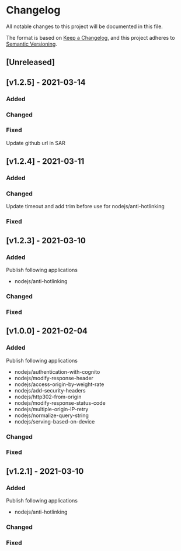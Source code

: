 # Changelog
All notable changes to this project will be documented in this file.

The format is based on [Keep a Changelog](https://keepachangelog.com/en/1.0.0/),
and this project adheres to [Semantic Versioning](https://semver.org/spec/v2.0.0.html).

## [Unreleased]

## [v1.2.5] - 2021-03-14
### Added

### Changed

### Fixed
Update github url in SAR

## [v1.2.4] - 2021-03-11
### Added

### Changed
Update timeout and add trim before use for nodejs/anti-hotlinking 

### Fixed

## [v1.2.3] - 2021-03-10
### Added
Publish following applications
- nodejs/anti-hotlinking


### Changed

### Fixed


## [v1.0.0] - 2021-02-04
### Added
Publish following applications
- nodejs/authentication-with-cognito
- nodejs/modify-response-header
- nodejs/access-origin-by-weight-rate
- nodejs/add-security-headers
- nodejs/http302-from-origin
- nodejs/modify-response-status-code
- nodejs/multiple-origin-IP-retry
- nodejs/normalize-query-string
- nodejs/serving-based-on-device


### Changed

### Fixed

## [v1.2.1] - 2021-03-10
### Added
Publish following applications
- nodejs/anti-hotlinking


### Changed

### Fixed
